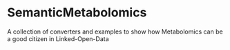 SemanticMetabolomics
====================

A collection of converters and examples to show how Metabolomics can be a good citizen in Linked-Open-Data
